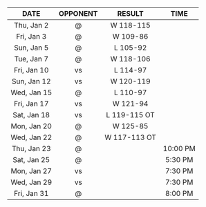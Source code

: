 |    DATE     |        OPPONENT         |    RESULT    |   TIME   |
|:-----------:|:-----------------------:|:------------:|:--------:|
| Thu, Jan 2  |  @ [](/r/timberwolves)  |  W 118-115   |          |
| Fri, Jan 3  |    @ [](/r/rockets)     |   W 109-86   |          |
| Sun, Jan 5  |    @ [](/r/thunder)     |   L 105-92   |          |
| Tue, Jan 7  | @ [](/r/denvernuggets)  |  W 118-106   |          |
| Fri, Jan 10 |     vs [](/r/kings)     |   L 114-97   |          |
| Sun, Jan 12 | vs [](/r/nolapelicans)  |  W 120-119   |          |
| Wed, Jan 15 | @ [](/r/torontoraptors) |   L 110-97   |          |
| Fri, Jan 17 | vs [](/r/orlandomagic)  |   W 121-94   |          |
| Sat, Jan 18 | vs [](/r/atlantahawks)  | L 119-115 OT |          |
| Mon, Jan 20 |    @ [](/r/warriors)    |   W 125-85   |          |
| Wed, Jan 22 |   @ [](/r/laclippers)   | W 117-113 OT |          |
| Thu, Jan 23 |     @ [](/r/lakers)     |              | 10:00 PM |
| Sat, Jan 25 |   @ [](/r/mavericks)    |              | 5:30 PM  |
| Mon, Jan 27 |    vs [](/r/rockets)    |              | 7:30 PM  |
| Wed, Jan 29 | vs [](/r/chicagobulls)  |              | 7:30 PM  |
| Fri, Jan 31 |  @ [](/r/nolapelicans)  |              | 8:00 PM  |